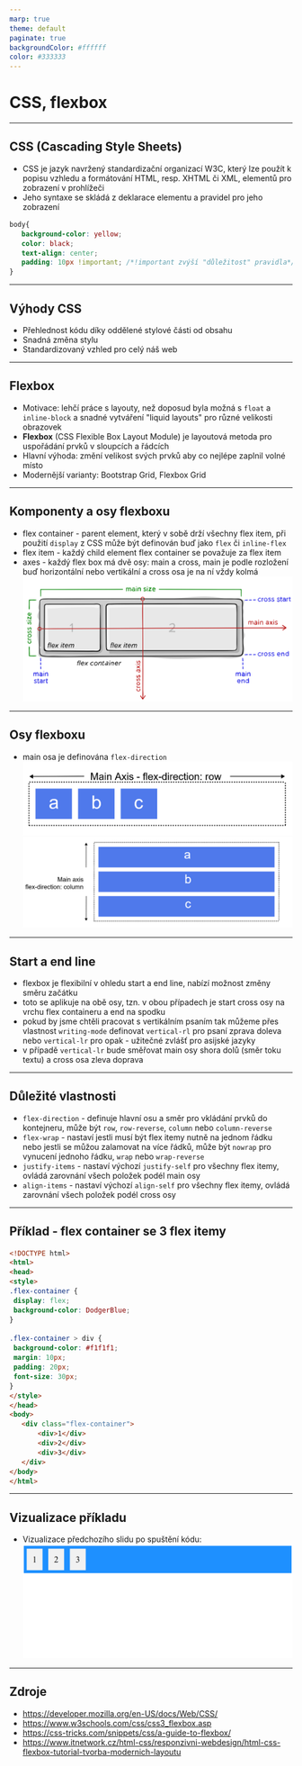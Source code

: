 ```yaml
---
marp: true
theme: default
paginate: true
backgroundColor: #ffffff
color: #333333
---
```


# CSS, flexbox

---

## CSS (Cascading Style Sheets)
 - CSS je jazyk navržený standardizační organizací W3C, který lze použít k popisu vzhledu a formátování HTML, resp. XHTML či XML, elementů pro zobrazení v prohlížeči
 - Jeho syntaxe se skládá z deklarace elementu a pravidel pro jeho zobrazení
 ```css
 body{
    background-color: yellow; 
    color: black;
    text-align: center;
    padding: 10px !important; /*!important zvýší "důležitost" pravidla*/
 }
 ```
 ---

 ## Výhody CSS
 - Přehlednost kódu díky oddělené stylové části od obsahu
 - Snadná změna stylu
 - Standardizovaný vzhled pro celý náš web

 ---

 ## Flexbox
 - Motivace: lehčí práce s layouty, než doposud byla možná s `float` a `inline-block` a snadné vytváření "liquid layouts" pro různé velikosti obrazovek
 - **Flexbox** (CSS Flexible Box Layout Module) je layoutová metoda pro uspořádání prvků v sloupcích a řádcích
 - Hlavní výhoda: změní velikost svých prvků aby co nejlépe zaplnil volné místo
 - Modernější varianty: Bootstrap Grid, Flexbox Grid
 
 ---

 ## Komponenty a osy flexboxu
 - flex container - parent element, který v sobě drží všechny flex item, při použití `display` z CSS může být definován buď jako `flex` či `inline-flex`
 - flex item - každý child element flex container se považuje za flex item
 - axes - každý flex box má dvě osy: main a cross, main je podle rozložení buď horizontální nebo vertikální a cross osa je na ní vždy kolmá
![w:800 h:400](flexbox_explain.png)

 ---

 ## Osy flexboxu
  - main osa je definována `flex-direction`
  ![w:700 h:250](osa_main_row.png)
  ![w:700 h:250](osa_main_col.png)

---

 ## Start a end line
 - flexbox je flexibilní v ohledu start a end line, nabízí možnost změny směru začátku
 - toto se aplikuje na obě osy, tzn. v obou případech je start cross osy na vrchu flex containeru a end na spodku
 - pokud by jsme chtěli pracovat s vertikálním psaním tak můžeme přes vlastnost `writing-mode` definovat `vertical-rl` pro psaní zprava doleva nebo `vertical-lr` pro opak - užitečné zvlášť pro asijské jazyky
 - v případě `vertical-lr` bude směřovat main osy shora dolů (směr toku textu) a cross osa zleva doprava

 ---

 ## Důležité vlastnosti
 - `flex-direction` - definuje hlavní osu a směr pro vkládání prvků do kontejneru, může být `row`, `row-reverse`, `column` nebo `column-reverse`
 - `flex-wrap` - nastaví jestli musí být flex itemy nutně na jednom řádku nebo jestli se můžou zalamovat na více řádků, může být `nowrap` pro vynucení jednoho řádku, `wrap` nebo `wrap-reverse`
 - `justify-items` - nastaví výchozí `justify-self` pro všechny flex itemy, ovládá zarovnání všech položek podél main osy
 - `align-items` - nastaví výchozí `align-self` pro všechny flex itemy, ovládá zarovnání všech položek podél cross osy

 ---

 ## Příklad - flex container se 3 flex itemy
 ```html
<!DOCTYPE html>
<html>
<head>
<style>
.flex-container {
  display: flex;
  background-color: DodgerBlue;
}

.flex-container > div {
  background-color: #f1f1f1;
  margin: 10px;
  padding: 20px;
  font-size: 30px;
}
</style>
</head>
<body>
	<div class="flex-container">
  		<div>1</div>
  		<div>2</div>
  		<div>3</div>  
	</div>
</body>
</html>
 ```

 ---

 ## Vizualizace příkladu
 - Vizualizace předchozího slidu po spuštění kódu:
![w:800 h:400](flexbox_priklad.png)

 ---
 
 ## Zdroje
 - https://developer.mozilla.org/en-US/docs/Web/CSS/
 - https://www.w3schools.com/css/css3_flexbox.asp
 - https://css-tricks.com/snippets/css/a-guide-to-flexbox/
 - https://www.itnetwork.cz/html-css/responzivni-webdesign/html-css-flexbox-tutorial-tvorba-modernich-layoutu